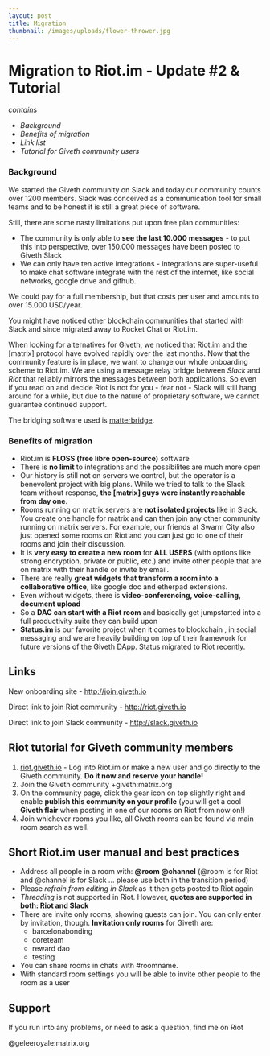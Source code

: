 ```yaml
---
layout: post
title: Migration
thumbnail: /images/uploads/flower-thrower.jpg
---
```

# Migration to Riot.im - Update #2 & Tutorial

*contains*
- *Background*
- *Benefits of migration*
- *Link list*
- *Tutorial for Giveth community users*

### Background
We started the Giveth community on Slack and today our community counts over 1200 members. Slack was conceived as a communication tool for small teams and to be honest it is still a great piece of software. 

Still, there are some nasty limitations put upon free plan communities:
- The community is only able to **see the last 10.000 messages** - to put this into perspective, over 150.000 messages have been posted to Giveth Slack
- We can only have ten active integrations - integrations are super-useful to make chat software integrate with the rest of the internet, like social networks, google drive and github.

We could pay for a full membership, but that costs per user and amounts to over 15.000 USD/year.

You might have noticed other blockchain communities that started with Slack and since migrated away to Rocket Chat or Riot.im.

When looking for alternatives for Giveth, we noticed that Riot.im and the [matrix] protocol have evolved rapidly over the last months. Now that the community feature is in place, we want to change our whole onboarding scheme to Riot.im. We are using a message relay bridge between *Slack* and *Riot* that reliably mirrors the messages between both applications. So even if you read on and decide Riot is not for you - fear not - Slack will still hang around for a while, but due to the nature of proprietary software, we cannot guarantee continued support. 

The bridging software used is [matterbridge](https://github.com/42wim/matterbridge).

### Benefits of migration
- Riot.im is **FLOSS (free libre open-source)** software
- There is **no limit** to integrations and the possibilites are much more open
- Our history is still not on servers we control, but the operator is a benevolent project with big plans. While we tried to talk to the Slack team without response, **the [matrix] guys were instantly reachable from day one**.
- Rooms running on matrix servers are **not isolated projects** like in Slack. You create one handle for matrix and can then join any other community running on matrix servers. 
For example, our friends at Swarm City also just opened some rooms on Riot and you can just go to one of their rooms and join their discussion.
- It is **very easy to create a new room** for **ALL USERS** (with options like strong encryption, private or public, etc.) and invite other people that are on matrix with their handle or invite by email.
- There are really **great widgets that transform a room into a collaborative office**, like google doc and etherpad extensions.
- Even without widgets, there is **video-conferencing, voice-calling, document upload**
- So a **DAC can start with a Riot room** and basically get jumpstarted into a full productivity suite they can build upon
- **Status.im** is our favorite project when it comes to blockchain , in social messaging and we are heavily building on top of their framework for future versions of the Giveth DApp. Status migrated to Riot recently.

## Links

New onboarding site - http://join.giveth.io

Direct link to join Riot community - http://riot.giveth.io

Direct link to join Slack community - http://slack.giveth.io

## Riot tutorial for Giveth community members

1. [riot.giveth.io](https://riot.im/app/#/group/%2Bgiveth:matrix.org) - Log into Riot.im or make a new user and go directly to the Giveth community. **Do it now and reserve your handle!**
2. Join the Giveth community +giveth:matrix.org
3. On the community page, click the gear icon on top slightly right and enable **publish this community on your profile** (you will get a cool **Giveth flair** when posting in one of our rooms on Riot from now on!)
3. Join whichever rooms you like, all Giveth rooms can be found via main room search as well.

## Short Riot.im user manual and best practices
- Address all people in a room with: **@room @channel** (@room is for Riot and @channel is for Slack ... please use both in the transition period)
- Please *refrain from editing in Slack* as it then gets posted to Riot again
- *Threading* is not supported in Riot. However, **quotes are supported in both: Riot and Slack**
- There are invite only rooms, showing guests can join. You can only enter by invitation, though. **Invitation only rooms** for Giveth are:
	- barcelonabonding
	- coreteam
	- reward dao
	- testing
- You can share rooms in chats with #roomname.
- With standard room settings you will be able to invite other people to the room as a user

## Support
If you run into any problems, or need to ask a question, find me on Riot

@geleeroyale:matrix.org


